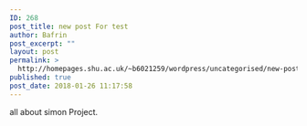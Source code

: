 ```yaml
---
ID: 268
post_title: new post For test
author: Bafrin
post_excerpt: ""
layout: post
permalink: >
  http://homepages.shu.ac.uk/~b6021259/wordpress/uncategorised/new-post-test/
published: true
post_date: 2018-01-26 11:17:58
---
```

all about simon Project.